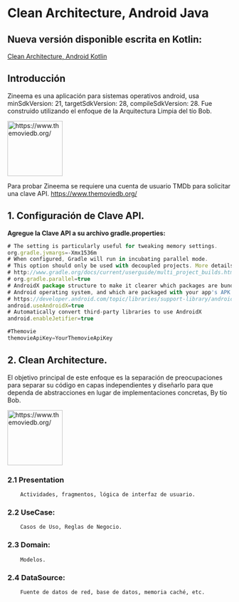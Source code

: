 Clean Architecture, Android Java
================================

## Nueva versión disponible escrita en Kotlin:
[Clean Architecture, Android Kotlin](https://github.com/Juan-Ricardo/Clean-Architecture-Android-Kotlin)

Introducción
-----------------
Zineema es una aplicación para sistemas operativos android, usa minSdkVersion: 21, targetSdkVersion: 28, compileSdkVersion: 28. Fue construido utilizando el enfoque de la Arquitectura Limpia del tío Bob.

<a href="https://www.themoviedb.org/">
  <img alt="https://www.themoviedb.org/"
       src="https://www.themoviedb.org/assets/2/v4/logos/primary-green-d70eebe18a5eb5b166d5c1ef0796715b8d1a2cbc698f96d311d62f894ae87085.svg" width="124" height="124"/>
</a>

Para probar Zineema se requiere una cuenta de usuario TMDb para solicitar una clave API.
https://www.themoviedb.org/

## 1. Configuración de Clave API.
**Agregue la Clave API a su archivo gradle.properties:**
```javascript
# The setting is particularly useful for tweaking memory settings.
org.gradle.jvmargs=-Xmx1536m
# When configured, Gradle will run in incubating parallel mode.
# This option should only be used with decoupled projects. More details, visit
# http://www.gradle.org/docs/current/userguide/multi_project_builds.html#sec:decoupled_projects
# org.gradle.parallel=true
# AndroidX package structure to make it clearer which packages are bundled with the
# Android operating system, and which are packaged with your app's APK
# https://developer.android.com/topic/libraries/support-library/androidx-rn
android.useAndroidX=true
# Automatically convert third-party libraries to use AndroidX
android.enableJetifier=true

#Themovie
themovieApiKey=YourThemovieApiKey
```
## 2. Clean Architecture.
El objetivo principal de este enfoque es la separación de preocupaciones para separar su código en capas independientes y diseñarlo para que dependa de abstracciones en lugar de implementaciones concretas, By tío Bob.

<img alt="https://www.themoviedb.org/" src="https://drive.google.com/file/d/120xK3bh9dq-tx_nv2t0mVOl83NT5WGUD/view" width="124" height="124"/>

### 2.1 Presentation
        Actividades, fragmentos, lógica de interfaz de usuario.
### 2.2 UseCase: 
        Casos de Uso, Reglas de Negocio.
### 2.3 Domain: 
        Modelos.
### 2.4 DataSource: 
        Fuente de datos de red, base de datos, memoria caché, etc.

